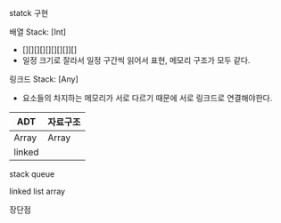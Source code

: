 statck 구현

배열
Stack: [Int]

- [][][][][][][][]][]
- 일정 크기로 잘라서 일정 구간씩 읽어서 표현, 메모리 구조가 모두 같다.

링크드
Stack: [Any]

- 요소들의 차지하는 메모리가 서로 다르기 때문에 서로 링크드로 연결해야한다.

ADT|자료구조
---|---
Array|Array
 |linked
 


stack
queue
 
linked list
array
 
장단점

